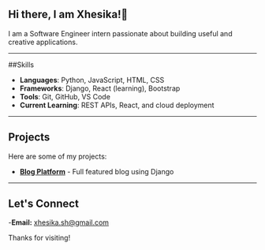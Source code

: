 ## Hi there, I am Xhesika!👋
I am a Software Engineer intern passionate about building useful and creative applications.
___

##Skills
- **Languages**: Python, JavaScript, HTML, CSS
- **Frameworks**: Django, React (learning), Bootstrap
- **Tools**: Git, GitHub, VS Code
- **Current Learning**: REST APIs, React, and cloud deployment
___

## Projects
Here are some of my projects:
- **[Blog Platform](https://github.com/xhesikashkorreti/blog-platform)** - Full featured blog using Django
___

## Let's Connect
-**Email:** xhesika.sh@gmail.com

Thanks for visiting!

